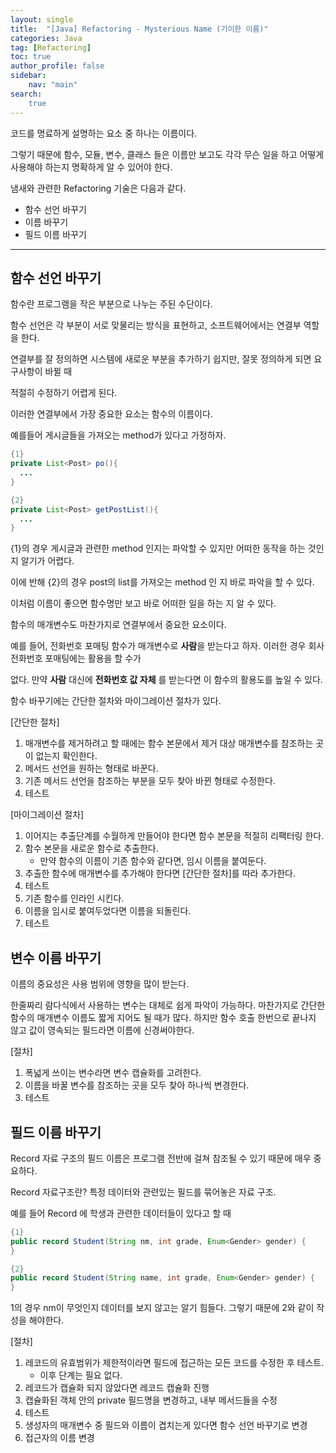 ```yaml
---
layout: single
title:  "[Java] Refactoring - Mysterious Name (기이한 이름)"
categories: Java
tag: [Refactoring]
toc: true   
author_profile: false
sidebar:
    nav: "main"
search:
    true
---
```


코드를 명료하게 설명하는 요소 중 하나는 이름이다. 

그렇기 때문에 함수, 모듈, 변수, 클래스 들은 이름만 보고도 각각 무슨 일을 하고 어떻게 사용해야 하는지 명확하게 알 수 있어야 한다. 

냄새와 관련한 Refactoring 기술은 다음과 같다. 

* 함수 선언 바꾸기
* 이름 바꾸기
* 필드 이름 바꾸기

---



## 함수 선언 바꾸기

함수란 프로그램을 작은 부분으로 나누는 주된 수단이다. 

함수 선언은 각 부분이 서로 맞물리는 방식을 표현하고, 소프트웨어에서는 연결부 역할을 한다. 

연결부를 잘 정의하면 시스템에 새로운 부분을 추가하기 쉽지만, 잘못 정의하게 되면 요구사항이 바뀔 때 

적절히 수정하기 어렵게 된다. 

이러한 연결부에서 가장 중요한 요소는 함수의 이름이다. 

예를들어 게시글들을 가져오는 method가 있다고 가정하자. 

```java
{1}
private List<Post> po(){
  ... 
}

{2}
private List<Post> getPostList(){
  ...
}
```

{1}의 경우 게시글과 관련한 method 인지는 파악할 수 있지만  어떠한 동작을 하는 것인지 알기가 어렵다.

이에 반해 {2}의 경우 post의 list를 가져오는 method 인 지 바로 파악을 할 수 있다. 

이처럼 이름이 좋으면 함수명만 보고 바로 어떠한 일을 하는 지 알 수 있다.



함수의 매개변수도 마찬가지로 연결부에서 중요한 요소이다.

예를 들어, 전화번호 포매팅 함수가 매개변수로 **사람**을 받는다고 하자. 이러한 경우 회사 전화번호 포매팅에는 활용을 할 수가 

없다. 만약 **사람** 대신에 **전화번호 값 자체** 를 받는다면 이 함수의 활용도를 높일 수 있다.



함수 바꾸기에는 간단한 절차와 마이그레이션 절차가 있다. 

[간단한 절차]

1. 매개변수를 제거하려고 할 때에는 함수 본문에서 제거 대상 매개변수를 참조하는 곳이 없는지 확인한다.
2. 메서드 선언을 원하는 형태로 바꾼다.
3. 기존 메서드 선언을 참조하는 부분을 모두 찾아 바뀐 형태로 수정한다.
4. 테스트

[마이그레이션 절차]

1. 이어지는 추출단계를 수월하게 만들어야 한다면 함수 본문을 적절히 리팩터링 한다.
2. 함수 본문을 새로운 함수로 추출한다.
   - 만약 함수의 이름이 기존 함수와 같다면, 임시 이름을 붙여둔다.
3. 추출한 함수에 매개변수를 추가해야 한다면 [간단한 절차]를 따라 추가한다.
4. 테스트
5. 기존 함수를 인라인 시킨다.
6. 이름을 임시로 붙여두었다면 이름을 되돌린다.
7. 테스트



## 변수 이름 바꾸기

이름의 중요성은 사용 범위에 영향을 많이 받는다. 

한줄짜리 람다식에서 사용하는 변수는 대체로 쉽게 파악이 가능하다. 마찬가지로 간단한 함수의 매개변수 이름도 짧게 지어도 될 때가 많다. 하지만 함수 호출 한번으로 끝나지 않고 값이 영속되는 필드라면 이름에 신경써야한다. 

[절차]

1. 폭넓게 쓰이는 변수라면 변수 캡슐화를 고려한다.
2. 이름을 바꿀 변수를 참조하는 곳을 모두 찾아 하나씩 변경한다.
3. 테스트



## 필드 이름 바꾸기

Record 자료 구조의 필드 이름은 프로그램 전반에 걸쳐 참조될 수 있기 때문에 매우 중요하다. 

Record 자료구조란? 특정 데이터와 관련있는 필드를 묶어놓은 자료 구조.

예를 들어 Record 에 학생과 관련한 데이터들이 있다고 할 때

```java
{1}
public record Student(String nm, int grade, Enum<Gender> gender) {
}

{2}
public record Student(String name, int grade, Enum<Gender> gender) {
}
```

1의 경우 nm이 무엇인지 데이터를 보지 않고는 알기 힘들다. 그렇기 때문에 2와 같이 작성을 해야한다. 

[절차]

1. 레코드의 유효범위가 제한적이라면 필드에 접근하는 모든 코드를 수정한 후 테스트.	
   - 이후 단계는 필요 없다.
2. 레코드가 캡슐화 되지 않았다면 레코드 캡슐화 진행 
3. 캡슐화된 객체 안의 private 필드명을 변경하고, 내부 메서드들을 수정
4. 테스트
5. 생성자의 매개변수 중 필드와 이름이 겹치는게 있다면 함수 선언 바꾸기로 변경
6. 접근자의 이름 변경



